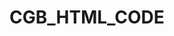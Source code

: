 # CGB_HTML_CODE

<!-- Note by Toybur -->

<!-- 
1. Made a section in about available_call page line no 338-346. it was missed in your code. And there will be a select tag. that will be your work. line no -343

2. Change Week style.

3. Added 2 media query style for Weeks and content-container class line no 99 and 261.


4. I Changed availabel_call(2) full page code. And made it modal system. For your understanding plese check the full page. Modal contaent in line no 316-350. In line no 324-327 i think you need to change those lines. There will be a input field, i am not sure. I left it for you.

5. First of all I changed full code of call_meeting and conference_meeting page. don't worry. there was lot of mistakes in code. the code was not ready for made responsive. That's why i needed to changed full code. but your id name that you used in your code, i didn't changes your id name and place. The id have exactly place where you keeped. Overall acctually i did not change the code. I rearranged the codes.What i have changed is, line no 411-418 of both pages. I made new buttons replace your call and conference buttons. The button that you did. That was too much complecated for responsive and sorting. That's why i changed it. Now you can use a class name to be sure which button will be active. But i did not delete your code. just left it by comment. So that you can use it if you want. There have another changes in style. That is line no 186-197. That style for button active or inactive. and the style are connectd by code of line no 411-418. I created the class name by my name. so that you can understand. if you want you can Change the class name in both places. 
(This Commet for call_meeting and conference_metting both pages. Beacause both pages code are same wihtout some changes). If you have any confusion let me know.


6. I also changed full structure and made some new line of code in callEarning, conferenceEarning and referralsEarning page. all of 3 pages codes are same the difference is title name of card and activation of menu. I used a class for show it as active. new code line is 107-119.
(This note for all of 3 pages of callEarning, conferenceEarning and referralsEarning.) if anything will need to change.let me know.

7. In Create conference page i had to deleted your datepicker div. because that was unnecessary. I made a new div and arranged it in line no 331-344. Hope you like it. I created one more extra share button for desktop responsive purpose. Desktop share button in line no 308-312 and mobile share button in line no 389-393. Also i had to created a div for "Set Reminder" in line no 348-351. This part was not in mobile design. But its available in desktop design.So i thought that was a mistake of design. then kept it for both design. if you don't want it for mobile then use this class ("hidden sm:flex items-center justify-between px-5 py-2 shadow-lg rounded-full w-full sm:w-1/2") replace current classes (all classes).


8. Carefully check the EditProfileTeacher page. There have lot of changes. I had to made lot of new code according your design.Which was not available in your code before. And i also made 1 more css class named "inactive" and changed little code of javascript for active and inactive toogle function. So i repeat that please check full codes of the page and match it with the design. One more things, You have to change the select options as you need.  If you feel discomfort to understand then knock me. In line no 205-231 have a optional design. according to figma design there have 2 design for this page. in one page this features is available and in other page this design is not available. So i did it. It's your opinion that are you keep it or not.

 -->